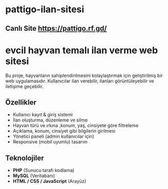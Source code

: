 # pattigo-ilan-sitesi 
##  Canlı Site https://pattigo.rf.gd/
# evcil hayvan temalı ilan verme web sitesi 

Bu proje, hayvanların sahiplendirilmesini kolaylaştırmak için geliştirilmiş bir web uygulamasıdır. Kullanıcılar ilan verebilir, ilanları görüntüleyebilir ve iletişime geçebilir.

## Özellikler

- Kullanıcı kayıt & giriş sistemi
- İlan oluşturma, düzenleme ve silme
- Hayvan türü ve ırkına ,konum, yaş, cinsiyete göre filtreleme
- Açıklama, konum, cinsiyet gibi bilgilerin girilmesi
- Yönetici paneli (admin kullanıcılar için)
- Responsive (mobil uyumlu) tasarım

## Teknolojiler

- **PHP** (Sunucu tarafı kodlama)
- **MySQL** (Veritabanı)
- **HTML / CSS / JavaScript** (Arayüz)
